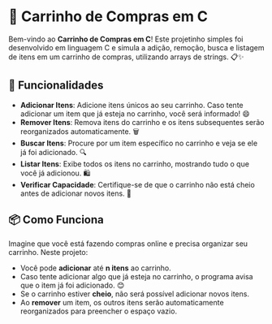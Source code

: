 # 🛒 Carrinho de Compras em C

Bem-vindo ao **Carrinho de Compras em C**! Este projetinho simples foi desenvolvido em linguagem C e simula a adição, remoção, busca e listagem de itens em um carrinho de compras, utilizando arrays de strings. 📋✨

## 📝 Funcionalidades

- **Adicionar Itens**: Adicione itens únicos ao seu carrinho. Caso tente adicionar um item que já esteja no carrinho, você será informado! 😄
- **Remover Itens**: Remova itens do carrinho e os itens subsequentes serão reorganizados automaticamente. 🗑️
- **Buscar Itens**: Procure por um item específico no carrinho e veja se ele já foi adicionado. 🔍
- **Listar Itens**: Exibe todos os itens no carrinho, mostrando tudo o que você já adicionou. 🛍️
- **Verificar Capacidade**: Certifique-se de que o carrinho não está cheio antes de adicionar novos itens. 🛑

## 📦 Como Funciona

Imagine que você está fazendo compras online e precisa organizar seu carrinho. Neste projeto:

- Você pode **adicionar** até **n itens** ao carrinho.
- Caso tente adicionar algo que já esteja no carrinho, o programa avisa que o item já foi adicionado. 😊
- Se o carrinho estiver **cheio**, não será possível adicionar novos itens.
- Ao **remover** um item, os outros itens serão automaticamente reorganizados para preencher o espaço vazio.


